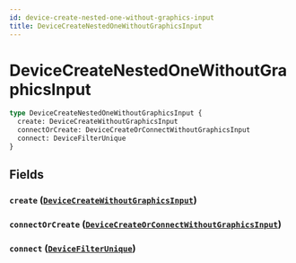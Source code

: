 ```yaml
---
id: device-create-nested-one-without-graphics-input
title: DeviceCreateNestedOneWithoutGraphicsInput
---
```


 # DeviceCreateNestedOneWithoutGraphicsInput





```graphql
type DeviceCreateNestedOneWithoutGraphicsInput {
  create: DeviceCreateWithoutGraphicsInput
  connectOrCreate: DeviceCreateOrConnectWithoutGraphicsInput
  connect: DeviceFilterUnique
}
```


## Fields

### `create` ([`DeviceCreateWithoutGraphicsInput`](/inputs/device-create-without-graphics-input))




### `connectOrCreate` ([`DeviceCreateOrConnectWithoutGraphicsInput`](/inputs/device-create-or-connect-without-graphics-input))




### `connect` ([`DeviceFilterUnique`](/inputs/device-filter-unique))






